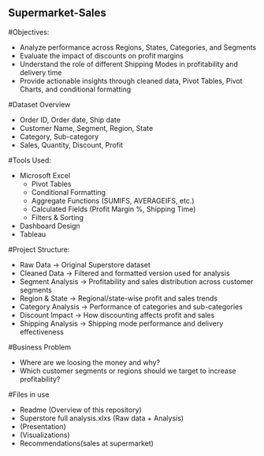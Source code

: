 ## Supermarket-Sales

#Objectives:

- Analyze performance across Regions, States, Categories, and Segments
- Evaluate the impact of discounts on profit margins
- Understand the role of different Shipping Modes in profitability and delivery time
- Provide actionable insights through cleaned data, Pivot Tables, Pivot Charts, and conditional formatting

#Dataset Overview

- Order ID, Order date, Ship date
- Customer Name, Segment, Region, State
- Category, Sub-category
- Sales, Quantity, Discount, Profit

#Tools Used:

- Microsoft Excel
  + Pivot Tables
  + Conditional Formatting
  + Aggregate Functions (SUMIFS, AVERAGEIFS, etc.)
  + Calculated Fields (Profit Margin %, Shipping Time)
  + Filters & Sorting
- Dashboard Design
- Tableau

#Project Structure:

+ Raw Data	-> Original Superstore dataset
+ Cleaned Data	-> Filtered and formatted version used for analysis
+ Segment Analysis	-> Profitability and sales distribution across customer segments
+ Region & State	-> Regional/state-wise profit and sales trends
+ Category Analysis	-> Performance of categories and sub-categories
+ Discount Impact	-> How discounting affects profit and sales
+ Shipping Analysis	-> Shipping mode performance and delivery effectiveness

#Business Problem
- Where are we loosing the money and why?
- Which customer segments or regions should we target to increase profitability?

#Files in use
- Readme (Overview of this repository)
- Superstore full analysis.xlxs (Raw data + Analysis)
- (Presentation)
- (Visualizations)
- Recommendations(sales at supermarket)
